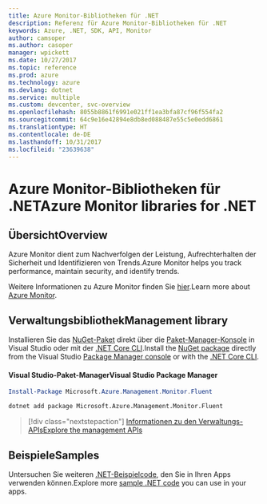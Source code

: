 ```yaml
---
title: Azure Monitor-Bibliotheken für .NET
description: Referenz für Azure Monitor-Bibliotheken für .NET
keywords: Azure, .NET, SDK, API, Monitor
author: camsoper
ms.author: casoper
manager: wpickett
ms.date: 10/27/2017
ms.topic: reference
ms.prod: azure
ms.technology: azure
ms.devlang: dotnet
ms.service: multiple
ms.custom: devcenter, svc-overview
ms.openlocfilehash: 8055b8861f6991e021ff1ea3bfa87cf96f554fa2
ms.sourcegitcommit: 64c9e16e42894e8db8ed088487e55c5e0edd6861
ms.translationtype: HT
ms.contentlocale: de-DE
ms.lasthandoff: 10/31/2017
ms.locfileid: "23639638"
---
```

# <a name="azure-monitor-libraries-for-net"></a><span data-ttu-id="0aaec-104">Azure Monitor-Bibliotheken für .NET</span><span class="sxs-lookup"><span data-stu-id="0aaec-104">Azure Monitor libraries for .NET</span></span>

## <a name="overview"></a><span data-ttu-id="0aaec-105">Übersicht</span><span class="sxs-lookup"><span data-stu-id="0aaec-105">Overview</span></span>

<span data-ttu-id="0aaec-106">Azure Monitor dient zum Nachverfolgen der Leistung, Aufrechterhalten der Sicherheit und Identifizieren von Trends.</span><span class="sxs-lookup"><span data-stu-id="0aaec-106">Azure Monitor helps you track performance, maintain security, and identify trends.</span></span>

<span data-ttu-id="0aaec-107">Weitere Informationen zu Azure Monitor finden Sie [hier](/azure/monitoring-and-diagnostics/).</span><span class="sxs-lookup"><span data-stu-id="0aaec-107">Learn more about [Azure Monitor](/azure/monitoring-and-diagnostics/).</span></span>   

## <a name="management-library"></a><span data-ttu-id="0aaec-108">Verwaltungsbibliothek</span><span class="sxs-lookup"><span data-stu-id="0aaec-108">Management library</span></span>

<span data-ttu-id="0aaec-109">Installieren Sie das [NuGet-Paket](https://www.nuget.org/packages/Microsoft.Azure.Management.Monitor.Fluent) direkt über die [Paket-Manager-Konsole][PackageManager] in Visual Studio oder mit der [.NET Core CLI][DotNetCLI].</span><span class="sxs-lookup"><span data-stu-id="0aaec-109">Install the [NuGet package](https://www.nuget.org/packages/Microsoft.Azure.Management.Monitor.Fluent) directly from the Visual Studio [Package Manager console][PackageManager] or with the [.NET Core CLI][DotNetCLI].</span></span>

#### <a name="visual-studio-package-manager"></a><span data-ttu-id="0aaec-110">Visual Studio-Paket-Manager</span><span class="sxs-lookup"><span data-stu-id="0aaec-110">Visual Studio Package Manager</span></span>

```powershell
Install-Package Microsoft.Azure.Management.Monitor.Fluent
```

```bash
dotnet add package Microsoft.Azure.Management.Monitor.Fluent
```

> [!div class="nextstepaction"]
> [<span data-ttu-id="0aaec-111">Informationen zu den Verwaltungs-APIs</span><span class="sxs-lookup"><span data-stu-id="0aaec-111">Explore the management APIs</span></span>](/dotnet/api/overview/azure/monitor/management)

## <a name="samples"></a><span data-ttu-id="0aaec-112">Beispiele</span><span class="sxs-lookup"><span data-stu-id="0aaec-112">Samples</span></span>

<span data-ttu-id="0aaec-113">Untersuchen Sie weiteren [.NET-Beispielcode](https://azure.microsoft.com/resources/samples/?platform=dotnet), den Sie in Ihren Apps verwenden können.</span><span class="sxs-lookup"><span data-stu-id="0aaec-113">Explore more [sample .NET code](https://azure.microsoft.com/resources/samples/?platform=dotnet) you can use in your apps.</span></span>

[PackageManager]: https://docs.microsoft.com/nuget/tools/package-manager-console
[DotNetCLI]: https://docs.microsoft.com/dotnet/core/tools/dotnet-add-package